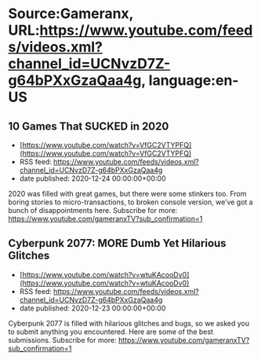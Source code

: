 # Source:Gameranx, URL:https://www.youtube.com/feeds/videos.xml?channel_id=UCNvzD7Z-g64bPXxGzaQaa4g, language:en-US

## 10 Games That SUCKED in 2020
 - [https://www.youtube.com/watch?v=VfGC2VTYPFQ](https://www.youtube.com/watch?v=VfGC2VTYPFQ)
 - RSS feed: https://www.youtube.com/feeds/videos.xml?channel_id=UCNvzD7Z-g64bPXxGzaQaa4g
 - date published: 2020-12-24 00:00:00+00:00

2020 was filled with great games, but there were some stinkers too. From boring stories to micro-transactions, to broken console version, we’ve got a bunch of disappointments here.
Subscribe for more: https://www.youtube.com/gameranxTV?sub_confirmation=1

## Cyberpunk 2077: MORE Dumb Yet Hilarious Glitches
 - [https://www.youtube.com/watch?v=wtuKAcooDv0](https://www.youtube.com/watch?v=wtuKAcooDv0)
 - RSS feed: https://www.youtube.com/feeds/videos.xml?channel_id=UCNvzD7Z-g64bPXxGzaQaa4g
 - date published: 2020-12-23 00:00:00+00:00

Cyberpunk 2077 is filled with hilarious glitches and bugs, so we asked you to submit anything you encountered. Here are some of the best submissions.
Subscribe for more: https://www.youtube.com/gameranxTV?sub_confirmation=1

